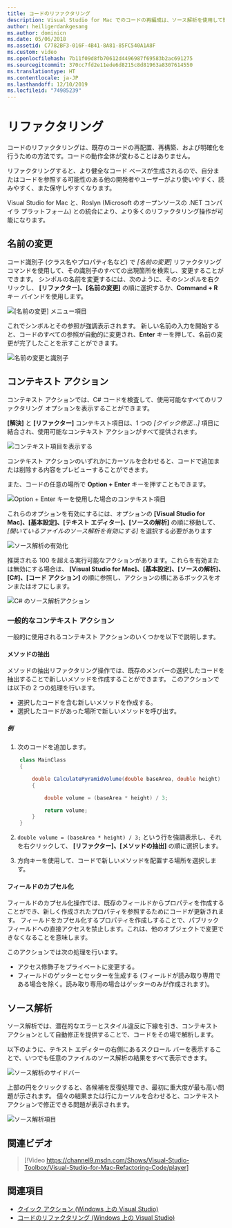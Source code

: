 ```yaml
---
title: コードのリファクタリング
description: Visual Studio for Mac でのコードの再編成は、ソース解析を使用して簡単に行うことができます。
author: heiligerdankgesang
ms.author: dominicn
ms.date: 05/06/2018
ms.assetid: C7782BF3-016F-4B41-8A81-85FC540A1A8F
ms.custom: video
ms.openlocfilehash: 7b11f09d8fb70612d4496987f69583b2ac691275
ms.sourcegitcommit: 370cc7fd2e11ede6d8215c8d81963a8307614550
ms.translationtype: HT
ms.contentlocale: ja-JP
ms.lasthandoff: 12/10/2019
ms.locfileid: "74985239"
---
```

# <a name="refactoring"></a>リファクタリング

コードのリファクタリングは、既存のコードの再配置、再構築、および明確化を行うための方法です。コードの動作全体が変わることはありません。

リファクタリングすると、より健全なコード ベースが生成されるので、自分またはコードを参照する可能性のある他の開発者やユーザーがより使いやすく、読みやすく、また保守しやすくなります。

Visual Studio for Mac と、Roslyn (Microsoft のオープンソースの .NET コンパイラ プラットフォーム) との統合により、より多くのリファクタリング操作が可能になります。

## <a name="renaming"></a>名前の変更

コード識別子 (クラス名やプロパティ名など) で *[名前の変更]* リファクタリング コマンドを使用して、その識別子のすべての出現箇所を検索し、変更することができます。 シンボルの名前を変更するには、次のように、そのシンボルを右クリックし、 **[リファクター]、[名前の変更]** の順に選択するか、**Command + R** キー バインドを使用します。

![[名前の変更] メニュー項目](media/refactoring-renaming1.png)

これでシンボルとその参照が強調表示されます。 新しい名前の入力を開始すると、コードのすべての参照が自動的に変更され、**Enter** キーを押して、名前の変更が完了したことを示すことができます。

![名前の変更と識別子](media/refactoring-renaming2.png)

## <a name="context-actions"></a>コンテキスト アクション

コンテキスト アクションでは、C# コードを検査して、使用可能なすべてのリファクタリング オプションを表示することができます。

**[解決]** と **[リファクター]** コンテキスト項目は、1 つの *[クイック修正...]* 項目に結合され、使用可能なコンテキスト アクションがすべて提供されます。

![コンテキスト項目を表示する](media/refactoring-context-action.png)

コンテキスト アクションのいずれかにカーソルを合わせると、コードで追加または削除する内容をプレビューすることができます。

また、コードの任意の場所で **Option + Enter** キーを押すこともできます。

![Option + Enter キーを使用した場合のコンテキスト項目](media/refactoring-image2a.png)

これらのオプションを有効にするには、オプションの **[Visual Studio for Mac]、[基本設定]、[テキスト エディター]、[ソースの解析]** の順に移動して、 *[開いているファイルのソース解析を有効にする]* を選択する必要があります

![ソース解析の有効化](media/refactoring-options.png)

推奨される 100 を超える実行可能なアクションがあります。これらを有効または無効にする場合は、 **[Visual Studio for Mac]、[基本設定]、[ソースの解析]、[C#]、[コード アクション]** の順に参照し、アクションの横にあるボックスをオンまたはオフにします。

![C# のソース解析アクション](media/refactoring-image3a.png)

### <a name="common-context-actions"></a>一般的なコンテキスト アクション

一般的に使用されるコンテキスト アクションのいくつかを以下で説明します。

#### <a name="extract-method"></a>メソッドの抽出

メソッドの抽出リファクタリング操作では、既存のメンバーの選択したコードを抽出することで新しいメソッドを作成することができます。 このアクションでは以下の 2 つの処理を行います。

* 選択したコードを含む新しいメソッドを作成する。
* 選択したコードがあった場所で新しいメソッドを呼び出す。

##### <a name="example"></a>例

1. 次のコードを追加します。

```csharp
    class MainClass
    {

        double CalculatePyramidVolume(double baseArea, double height)
        {

            double volume = (baseArea * height) / 3;

            return volume;
        }
    }
```

2. `double volume = (baseArea * height) / 3;` という行を強調表示し、それを右クリックして、 **[リファクター]、[メソッドの抽出]** の順に選択します。

3. 方向キーを使用して、コードで新しいメソッドを配置する場所を選択します。

#### <a name="encapsulate-field"></a>フィールドのカプセル化

フィールドのカプセル化操作では、既存のフィールドからプロパティを作成することができ、新しく作成されたプロパティを参照するためにコードが更新されます。 フィールドをカプセル化するプロパティを作成しすることで、パブリック フィールドへの直接アクセスを禁止します。これは、他のオブジェクトで変更できなくなることを意味します。

このアクションでは次の処理を行います。

* アクセス修飾子をプライベートに変更する。
* フィールドのゲッターとセッターを生成する (フィールドが読み取り専用である場合を除く。読み取り専用の場合はゲッターのみが作成されます)。

## <a name="source-analysis"></a>ソース解析

ソース解析では、潜在的なエラーとスタイル違反に下線を引き、コンテキスト アクションとして自動修正を提供することで、コードをその場で解析します。

以下のように、テキスト エディターの右側にあるスクロール バーを表示することで、いつでも任意のファイルのソース解析の結果をすべて表示できます。

![ソース解析のサイドバー](media/refactoring-image4a.png)

上部の円をクリックすると、各候補を反復処理でき、最初に重大度が最も高い問題が示されます。 個々の結果または行にカーソルを合わせると、コンテキスト アクションで修正できる問題が表示されます。

![ソース解析項目](media/refactoring-image5.png)

## <a name="related-video"></a>関連ビデオ

> [!Video https://channel9.msdn.com/Shows/Visual-Studio-Toolbox/Visual-Studio-for-Mac-Refactoring-Code/player]

## <a name="see-also"></a>関連項目

- [クイック アクション (Windows 上の Visual Studio)](/visualstudio/ide/quick-actions)
- [コードのリファクタリング (Windows 上の Visual Studio)](/visualstudio/ide/refactoring-in-visual-studio)